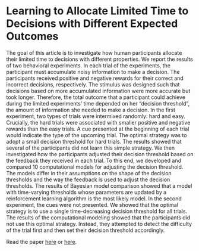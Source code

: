 # Learning to Allocate Limited Time to Decisions with Different Expected Outcomes

The goal of this article is to investigate how human participants allocate their limited time to decisions with different properties. We report the results of two behavioral experiments. In each trial of the experiments, the participant must accumulate noisy information to make a decision. The participants received positive and negative rewards for their correct and incorrect decisions, respectively. The stimulus was designed such that decisions based on more accumulated information were more accurate but took longer. Therefore, the total outcome that a participant could achieve during the limited experiments’ time depended on her “decision threshold”, the amount of information she needed to make a decision. In the first experiment, two types of trials were intermixed randomly: hard and easy. Crucially, the hard trials were associated with smaller positive and negative rewards than the easy trials. A cue presented at the beginning of each trial would indicate the type of the upcoming trial. The optimal strategy was to adopt a small decision threshold for hard trials. The results showed that several of the participants did not learn this simple strategy. We then investigated how the participants adjusted their decision threshold based on the feedback they received in each trial. To this end, we developed and compared 10 computational models for adjusting the decision threshold. The models differ in their assumptions on the shape of the decision thresholds and the way the feedback is used to adjust the decision thresholds. The results of Bayesian model comparison showed that a model with time-varying thresholds whose parameters are updated by a reinforcement learning algorithm is the most likely model. In the second experiment, the cues were not presented. We showed that the optimal strategy is to use a single time-decreasing decision threshold for all trials. The results of the computational modeling showed that the participants did not use this optimal strategy. Instead, they attempted to detect the difficulty of the trial first and then set their decision threshold accordingly.

Read the paper [here](https://www.sciencedirect.com/science/article/pii/S0010028516302183) or [here](https://arxiv.org/abs/1607.05334).

